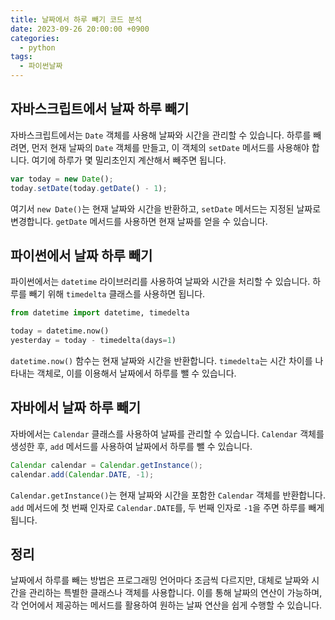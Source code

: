 ```yaml
---
title: 날짜에서 하루 빼기 코드 분석
date: 2023-09-26 20:00:00 +0900
categories:
  - python
tags:
  - 파이썬날짜
---
```


## 자바스크립트에서 날짜 하루 빼기

자바스크립트에서는 `Date` 객체를 사용해 날짜와 시간을 관리할 수 있습니다. 하루를 빼려면, 먼저 현재 날짜의 `Date` 객체를 만들고, 이 객체의 `setDate` 메서드를 사용해야 합니다. 여기에 하루가 몇 밀리초인지 계산해서 빼주면 됩니다.

```javascript
var today = new Date();
today.setDate(today.getDate() - 1);
```

여기서 `new Date()`는 현재 날짜와 시간을 반환하고, `setDate` 메서드는 지정된 날짜로 변경합니다. `getDate` 메서드를 사용하면 현재 날짜를 얻을 수 있습니다.

## 파이썬에서 날짜 하루 빼기

파이썬에서는 `datetime` 라이브러리를 사용하여 날짜와 시간을 처리할 수 있습니다. 하루를 빼기 위해 `timedelta` 클래스를 사용하면 됩니다.

```python
from datetime import datetime, timedelta

today = datetime.now()
yesterday = today - timedelta(days=1)
```

`datetime.now()` 함수는 현재 날짜와 시간을 반환합니다. `timedelta`는 시간 차이를 나타내는 객체로, 이를 이용해서 날짜에서 하루를 뺄 수 있습니다.

## 자바에서 날짜 하루 빼기

자바에서는 `Calendar` 클래스를 사용하여 날짜를 관리할 수 있습니다. `Calendar` 객체를 생성한 후, `add` 메서드를 사용하여 날짜에서 하루를 뺄 수 있습니다.

```java
Calendar calendar = Calendar.getInstance();
calendar.add(Calendar.DATE, -1);
```

`Calendar.getInstance()`는 현재 날짜와 시간을 포함한 `Calendar` 객체를 반환합니다. `add` 메서드에 첫 번째 인자로 `Calendar.DATE`를, 두 번째 인자로 `-1`을 주면 하루를 빼게 됩니다.

## 정리

날짜에서 하루를 빼는 방법은 프로그래밍 언어마다 조금씩 다르지만, 대체로 날짜와 시간을 관리하는 특별한 클래스나 객체를 사용합니다. 이를 통해 날짜의 연산이 가능하며, 각 언어에서 제공하는 메서드를 활용하여 원하는 날짜 연산을 쉽게 수행할 수 있습니다.